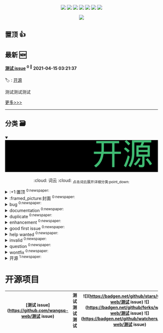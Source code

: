 

<p align='center'>
    <img src="https://badgen.net/badge/labels/12"/>
    <img src="https://badgen.net/github/issues/wangsq-web/ghiblog"/>
    <img src="https://badgen.net/badge/last-commit/2021-04-15 03:39:24"/>
    <img src="https://badgen.net/github/forks/wangsq-web/ghiblog"/>
    <img src="https://badgen.net/github/stars/wangsq-web/ghiblog"/>
    <img src="https://badgen.net/github/watchers/wangsq-web/ghiblog"/>
    <img src="https://badgen.net/github/release/wangsq-web/ghiblog"/>
</p>

<p align='center'>
    <a href="https://github.com/jwenjian/visitor-count-badge">
        <img src="https://visitor-badge.glitch.me/badge?page_id=jwenjian.ghiblog"/>
    </a>
</p>


## 置顶 :thumbsup: 
## 最新 :new: 

#### [测试 issue](https://github.com/wangsq-web/wangsq-web/issues/1) <sup>0 :speech_balloon:</sup> 	 2021-04-15 03:21:37

:label: : [开源](https://github.com/wangsq-web/ghiblog/labels/%E5%BC%80%E6%BA%90)

测试测试测试

[更多>>>](https://github.com/wangsq-web/wangsq-web/issues/1)

---


## 分类  :card_file_box: 

<details open="open">
    <summary>
        <img src="assets/wordcloud.png" title="词云, 点击展开详细分类" alt="词云， 点击展开详细分类">
        <p align="center">:cloud: 词云 :cloud: <sub>点击词云展开详细分类:point_down: </sub></p>
    </summary>


<details>
<summary>:+1:置顶	<sup>0:newspaper:</sup></summary>



</details>

<details>
<summary>:framed_picture:封面	<sup>0:newspaper:</sup></summary>



</details>

<details>
<summary>bug	<sup>0:newspaper:</sup></summary>



</details>

<details>
<summary>documentation	<sup>0:newspaper:</sup></summary>



</details>

<details>
<summary>duplicate	<sup>0:newspaper:</sup></summary>



</details>

<details>
<summary>enhancement	<sup>0:newspaper:</sup></summary>



</details>

<details>
<summary>good first issue	<sup>0:newspaper:</sup></summary>



</details>

<details>
<summary>help wanted	<sup>0:newspaper:</sup></summary>



</details>

<details>
<summary>invalid	<sup>0:newspaper:</sup></summary>



</details>

<details>
<summary>question	<sup>0:newspaper:</sup></summary>



</details>

<details>
<summary>wontfix	<sup>0:newspaper:</sup></summary>



</details>

<details>
<summary>开源	<sup>1:newspaper:</sup></summary>

- [测试 issue](https://github.com/wangsq-web/wangsq-web/issues/1)  <sup>0 :speech_balloon:</sup>  	 


</details>


</details>    

# 开源项目


| [测试 issue](https://github.com/wangsq-web/测试 issue) | 测试测试测试 | ![](https://badgen.net/github/stars/wangsq-web/测试 issue) ![](https://badgen.net/github/forks/wangsq-web/测试 issue) ![](https://badgen.net/github/watchers/wangsq-web/测试 issue) |
| --- | --- | --- |

